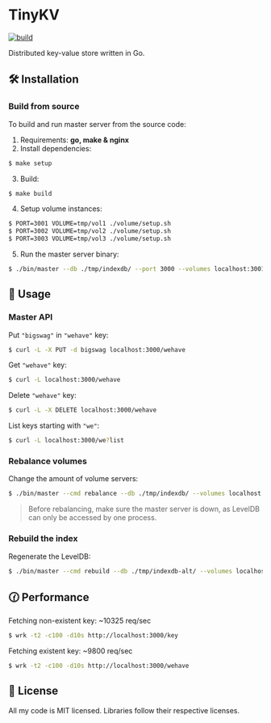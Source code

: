 # TinyKV

[![build](https://github.com/micpst/tinykv/actions/workflows/build.yml/badge.svg)](https://github.com/micpst/tinykv/actions/workflows/build.yml)

Distributed key-value store written in Go.

## 🛠️ Installation
### Build from source
To build and run master server from the source code:
1. Requirements: **go, make & nginx**
2. Install dependencies:
```bash
$ make setup
```
3. Build:
```bash
$ make build
```
4. Setup volume instances:
```bash
$ PORT=3001 VOLUME=tmp/vol1 ./volume/setup.sh
$ PORT=3002 VOLUME=tmp/vol2 ./volume/setup.sh
$ PORT=3003 VOLUME=tmp/vol3 ./volume/setup.sh
```
5. Run the master server binary:
```bash
$ ./bin/master --db ./tmp/indexdb/ --port 3000 --volumes localhost:3001,localhost:3002,localhost:3003
```

## 📘 Usage
### Master API
Put `"bigswag"` in `"wehave"` key:
```bash
$ curl -L -X PUT -d bigswag localhost:3000/wehave
```

Get `"wehave"` key:
```bash
$ curl -L localhost:3000/wehave
```

Delete `"wehave"` key:
```bash
$ curl -L -X DELETE localhost:3000/wehave
```

List keys starting with `"we"`:
```bash
$ curl -L localhost:3000/we?list
```

### Rebalance volumes
Change the amount of volume servers:
```bash
$ ./bin/master --cmd rebalance --db ./tmp/indexdb/ --volumes localhost:3001,localhost:3002
```
> Before rebalancing, make sure the master server is down, as LevelDB can only be accessed by one process.

### Rebuild the index
Regenerate the LevelDB:
```bash
$ ./bin/master --cmd rebuild --db ./tmp/indexdb-alt/ --volumes localhost:3001,localhost:3002,localhost:3003
```

## 🕜 Performance
Fetching non-existent key: ~10325 req/sec
```bash
$ wrk -t2 -c100 -d10s http://localhost:3000/key
```
Fetching existent key: ~9800 req/sec
```bash
$ wrk -t2 -c100 -d10s http://localhost:3000/wehave
```

## 📄 License
All my code is MIT licensed. Libraries follow their respective licenses.
